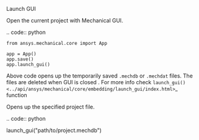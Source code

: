 Launch GUI

Open the current project with Mechanical GUI.

.. code:: python

    from ansys.mechanical.core import App

    app = App()
    app.save()
    app.launch_gui()

Above code opens up the temporarily saved ``.mechdb`` or ``.mechdat`` files.
The files are deleted when GUI is closed . For more info check
`launch_gui() <../api/ansys/mechanical/core/embedding/launch_gui/index.html>`_ function

Opens up the specified project file.

.. code:: python

  launch_gui("path/to/project.mechdb")